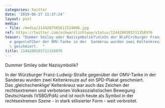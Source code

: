 ```yaml
---
categories: twitter
date: '2019-06-27 11:37:24'
layout: post
media:
- file: /media/1144207565611524096.jpg
ref: https://twitter.com/schwarzlichtwue/status/1144208103711358976
teaser: "Dummer Smiley oder Nazisymbolik?\n\nIn der W\xFCrzburger Franz-Ludwig-Stra\xDF\
  e gegen\xFCber der OMV-Tanke in der  Sanderau wurden zwei Keltenkreuze auf ein SPD-Plakat\
  \ geschmiert.  "
title: 1144208103711358976
---
```

Dummer Smiley oder Nazisymbolik?

In der Würzburger Franz-Ludwig-Straße gegenüber der OMV-Tanke in der  Sanderau wurden zwei Keltenkreuze auf ein SPD-Plakat geschmiert.  
Das ‚gleichschenklige‘ Keltenkreuz war auch das Zeichen der rechtsextremen und verbotenen Volkssozialistischen Bewegung Deutschlands (VSBD/PdA) und ist noch heute als Symbol in der rechtsextremen Szene - in stark stilisierter Form - weit verbreitet.